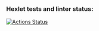 ### Hexlet tests and linter status:
[![Actions Status](https://github.com/Valentina-Vasileva/frontend-project-12/workflows/hexlet-check/badge.svg)](https://github.com/Valentina-Vasileva/frontend-project-12/actions)